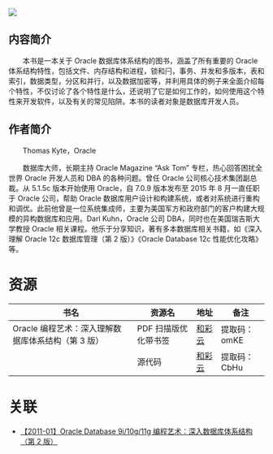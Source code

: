 ![](http://img3m4.ddimg.cn/90/27/23955714-1_u_30.jpg)

## 内容简介

　　本书是一本关于 Oracle 数据库体系结构的图书，涵盖了所有重要的 Oracle 体系结构特性，包括文件、内存结构和进程，锁和闩，事务、并发和多版本，表和索引，数据类型，分区和并行，以及数据加密等，并利用具体的例子来全面介绍每个特性，不仅讨论了各个特性是什么，还说明了它是如何工作的，如何使用这个特性来开发软件，以及有关的常见陷阱。本书的读者对象是数据库开发人员。

## 作者简介

　　Thomas Kyte，Oracle

　　数据库大师，长期主持 Oracle Magazine “Ask Tom” 专栏，热心回答困扰全世界 Oracle 开发人员和 DBA 的各种问题。曾任 Oracle 公司核心技术集团副总裁。从 5.1.5c 版本开始使用 Oracle，自 7.0.9 版本发布至 2015 年 8 月一直任职于 Oracle 公司，帮助 Oracle 数据库用户设计和构建系统，或者对系统进行重构和调优。此前他曾是一位系统集成师，主要为美国军方和政府部门的客户构建大规模的异构数据库和应用。Darl Kuhn，Oracle 公司 DBA，同时也在美国瑞吉斯大学教授 Oracle 相关课程。他乐于分享知识，著有多本数据库相关书籍，如《深入理解 Oracle 12c 数据库管理（第 2 版）》《Oracle Database 12c 性能优化攻略》等。

# 资源

|书名|资源名|地址|备注|
|---|---|---|---|
|Oracle 编程艺术：深入理解数据库体系结构（第 3 版）|PDF 扫描版优化带书签|[和彩云](http://caiyun.feixin.10086.cn/dl/0n5Cri1Kku26E)|提取码：omKE|
||源代码|[和彩云](http://caiyun.feixin.10086.cn/dl/0n5CsLvcMzLQv)|提取码：CbHu|

# 关联

* [【2011-01】Oracle Database 9i/10g/11g 编程艺术：深入数据库体系结构（第 2 版）](./【2011-01】Oracle%20Database%209i／10g／11g%20编程艺术：深入数据库体系结构（第%202%20版）.md)
